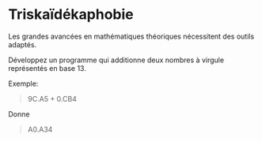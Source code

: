 # Triskaïdékaphobie

Les grandes avancées en mathématiques théoriques nécessitent des outils adaptés.

Développez un programme qui additionne deux nombres à virgule représentés en base 13.

Exemple:

> 9C.A5 + 0.CB4

Donne

> A0.A34
